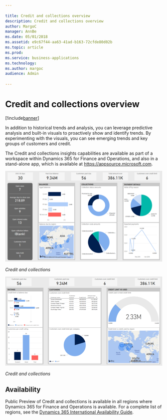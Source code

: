 ```yaml
---

title: Credit and collections overview
description: Credit and collections overview
author: MargoC
manager: AnnBe
ms.date: 05/01/2018
ms.assetid: e9c67f44-aa63-41ad-b163-72cfde80d02b
ms.topic: article
ms.prod: 
ms.service: business-applications
ms.technology: 
ms.author: margoc
audience: Admin

---
```

#  Credit and collections overview

[!include[banner](../../includes/banner.md)]

In addition to historical trends and analysis, you can leverage predictive
analysis and built-in visuals to proactively show and identify trends. By
experimenting with the visuals, you can see emerging trends and key groups of
customers and credit.

The Credit and collections insights capabilities are available as part of a
workspace within Dynamics 365 for Finance and Operations, and also in a
stand-alone app, which is available at <https://appsource.microsoft.com>.

![A screenshot showing credit and collections insights](media/credit-collections-overview-1.png "A screenshot showing credit and collections insights")

*Credit and collections*

![A screenshot showing a credit and collections report](media/credit-collections-overview-2.png "A screenshot showing a credit and collections report")

*Credit and collections*

## Availability

Public Preview of Credit and collections is available in all regions where Dynamics 365 for Finance and Operations is available. For a complete list of regions, see the [Dynamics 365 International Availability Guide](https://aka.ms/dynamics_365_international_availability_deck).
